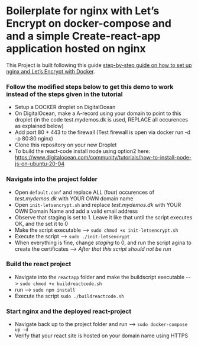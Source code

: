 # Boilerplate for nginx with Let’s Encrypt on docker-compose and and a simple Create-react-app application hosted on nginx

This Project is built following this guide [step-by-step guide on how to
set up nginx and Let’s Encrypt with Docker](https://medium.com/@pentacent/nginx-and-lets-encrypt-with-docker-in-less-than-5-minutes-b4b8a60d3a71).

### Follow the modified steps below to get this demo to work instead of the steps given in the tutorial

- Setup a DOCKER droplet on DigitalOcean
- On DigitalOcean, make a A-record using your domain to point to this droplet (in the code test.mydemos.dk is used, REPLACE all occurences as explained below)
- Add port 80 + 443 to the firewall (Test firewall is open via docker run -d -p 80:80 nginx)
- Clone this repository on your new Droplet
- To build the react-code install node using option2 here: https://www.digitalocean.com/community/tutorials/how-to-install-node-js-on-ubuntu-20-04

### Navigate into the project folder

- Open `default.conf` and replace ALL (four) occurences of *test.mydemos.dk* with YOUR OWN domain name
- Open `init-letsencrypt.sh` and replace *test.mydemos.dk* with YOUR OWN Domain Name and add a valid email address
- Observe that staging is set to 1. Leave it like that until the script executes OK, and the set it to 0
- Make the script executable --> `sudo chmod +x init-letsencrypt.sh`
- Execute the script --> `sudo ./init-letsencrypt`
- When everything is fine, change *staging* to 0, and run the script agina to create the certificates --> *After that this script should not be run*

### Build the react project
- Navigate into the `reactapp` folder and make the buildscript executable --> `sudo chmod +x buildreactcode.sh`
- run --> `sudo npm install`
- Execute the script `sudo ./buildreactcode.sh`

### Start nginx and the deployed react-project

- Navigate back up to the project folder and run --> `sudo docker-compose up -d`
- Verify that your react site is hosted on your domain name using HTTPS


